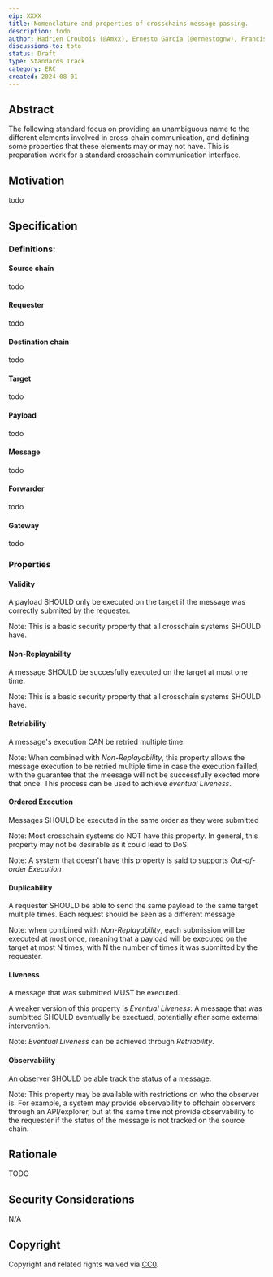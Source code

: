 ```yaml
---
eip: XXXX
title: Nomenclature and properties of crosschains message passing.
description: todo
author: Hadrien Croubois (@Amxx), Ernesto García (@ernestognw), Francisco Giordano (@frangio)
discussions-to: toto
status: Draft
type: Standards Track
category: ERC
created: 2024-08-01
---
```


## Abstract

The following standard focus on providing an unambiguous name to the different elements involved in cross-chain
communication, and defining some properties that these elements may or may not have. This is preparation work for a
standard crosschain communication interface.

## Motivation

todo

## Specification

### Definitions:

#### Source chain

todo

#### Requester

todo

#### Destination chain

todo

#### Target

todo

#### Payload

todo

#### Message

todo

#### Forwarder

todo

#### Gateway

todo


### Properties

#### Validity

A payload SHOULD only be executed on the target if the message was correctly submited by the requester.

Note: This is a basic security property that all crosschain systems SHOULD have.

#### Non-Replayability

A message SHOULD be succesfully executed on the target at most one time.

Note: This is a basic security property that all crosschain systems SHOULD have.

#### Retriability

A message's execution CAN be retried multiple time.

Note: When combined with *Non-Replayability*, this property allows the message execution to be retried multiple time in case the execution failled, with the guarantee that the meesage will not be successfully exected more that once. This process can be used to achieve *eventual Liveness*.

#### Ordered Execution

Messages SHOULD be executed in the same order as they were submitted

Note: Most crosschain systems do NOT have this property. In general, this property may not be desirable as it could lead to DoS.

Note: A system that doesn't have this property is said to supports *Out-of-order Execution*

#### Duplicability

A requester SHOULD be able to send the same payload to the same target multiple times. Each request should be seen as a different message.

Note: when combined with *Non-Replayability*, each submission will be executed at most once, meaning that a payload will be executed on the target at most N times, with N the number of times it was submitted by the requester.

#### Liveness

A message that was submitted MUST be executed.

A weaker version of this property is *Eventual Liveness*: A message that was sumbitted SHOULD eventually be exectued, potentially after some external intervention.

Note: *Eventual Liveness* can be achieved through *Retriability*.

#### Observability

An observer SHOULD be able track the status of a message.

Note: This property may be available with restrictions on who the observer is. For example, a system may provide observability to offchain observers through an API/explorer, but at the same time not provide observability to the requester if the status of the message is not tracked on the source chain.

## Rationale

TODO

## Security Considerations

N/A

## Copyright

Copyright and related rights waived via [CC0](../LICENSE.md).
